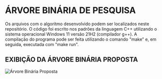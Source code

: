 # ÁRVORE BINÁRIA DE PESQUISA
Os arquivos com o algoritmo desenvolvido podem ser localizados neste repositório. O código foi escrito nos padrões da linguagem C++ utilizando o sistema operacional Windows 11 versão 21H2 (compilador g++). A compilação do programa pode ser feita utilizando o comando "make" e, em seguida, executada com "make run".

## EXIBIÇÃO DA ÁRVORE BINÁRIA PROPOSTA

![Árvore Binária Proposta](https://raw.githubusercontent.com/LucasG4K/Binary-Search-Tree-Words-/main/Atv2.png)
